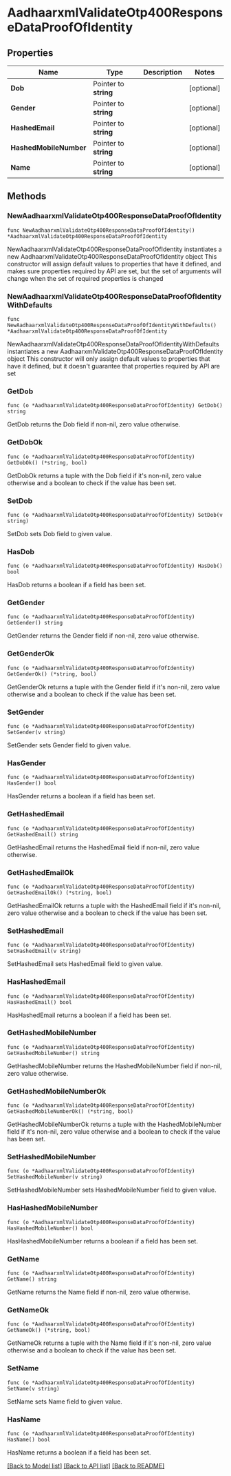 # AadhaarxmlValidateOtp400ResponseDataProofOfIdentity

## Properties

Name | Type | Description | Notes
------------ | ------------- | ------------- | -------------
**Dob** | Pointer to **string** |  | [optional] 
**Gender** | Pointer to **string** |  | [optional] 
**HashedEmail** | Pointer to **string** |  | [optional] 
**HashedMobileNumber** | Pointer to **string** |  | [optional] 
**Name** | Pointer to **string** |  | [optional] 

## Methods

### NewAadhaarxmlValidateOtp400ResponseDataProofOfIdentity

`func NewAadhaarxmlValidateOtp400ResponseDataProofOfIdentity() *AadhaarxmlValidateOtp400ResponseDataProofOfIdentity`

NewAadhaarxmlValidateOtp400ResponseDataProofOfIdentity instantiates a new AadhaarxmlValidateOtp400ResponseDataProofOfIdentity object
This constructor will assign default values to properties that have it defined,
and makes sure properties required by API are set, but the set of arguments
will change when the set of required properties is changed

### NewAadhaarxmlValidateOtp400ResponseDataProofOfIdentityWithDefaults

`func NewAadhaarxmlValidateOtp400ResponseDataProofOfIdentityWithDefaults() *AadhaarxmlValidateOtp400ResponseDataProofOfIdentity`

NewAadhaarxmlValidateOtp400ResponseDataProofOfIdentityWithDefaults instantiates a new AadhaarxmlValidateOtp400ResponseDataProofOfIdentity object
This constructor will only assign default values to properties that have it defined,
but it doesn't guarantee that properties required by API are set

### GetDob

`func (o *AadhaarxmlValidateOtp400ResponseDataProofOfIdentity) GetDob() string`

GetDob returns the Dob field if non-nil, zero value otherwise.

### GetDobOk

`func (o *AadhaarxmlValidateOtp400ResponseDataProofOfIdentity) GetDobOk() (*string, bool)`

GetDobOk returns a tuple with the Dob field if it's non-nil, zero value otherwise
and a boolean to check if the value has been set.

### SetDob

`func (o *AadhaarxmlValidateOtp400ResponseDataProofOfIdentity) SetDob(v string)`

SetDob sets Dob field to given value.

### HasDob

`func (o *AadhaarxmlValidateOtp400ResponseDataProofOfIdentity) HasDob() bool`

HasDob returns a boolean if a field has been set.

### GetGender

`func (o *AadhaarxmlValidateOtp400ResponseDataProofOfIdentity) GetGender() string`

GetGender returns the Gender field if non-nil, zero value otherwise.

### GetGenderOk

`func (o *AadhaarxmlValidateOtp400ResponseDataProofOfIdentity) GetGenderOk() (*string, bool)`

GetGenderOk returns a tuple with the Gender field if it's non-nil, zero value otherwise
and a boolean to check if the value has been set.

### SetGender

`func (o *AadhaarxmlValidateOtp400ResponseDataProofOfIdentity) SetGender(v string)`

SetGender sets Gender field to given value.

### HasGender

`func (o *AadhaarxmlValidateOtp400ResponseDataProofOfIdentity) HasGender() bool`

HasGender returns a boolean if a field has been set.

### GetHashedEmail

`func (o *AadhaarxmlValidateOtp400ResponseDataProofOfIdentity) GetHashedEmail() string`

GetHashedEmail returns the HashedEmail field if non-nil, zero value otherwise.

### GetHashedEmailOk

`func (o *AadhaarxmlValidateOtp400ResponseDataProofOfIdentity) GetHashedEmailOk() (*string, bool)`

GetHashedEmailOk returns a tuple with the HashedEmail field if it's non-nil, zero value otherwise
and a boolean to check if the value has been set.

### SetHashedEmail

`func (o *AadhaarxmlValidateOtp400ResponseDataProofOfIdentity) SetHashedEmail(v string)`

SetHashedEmail sets HashedEmail field to given value.

### HasHashedEmail

`func (o *AadhaarxmlValidateOtp400ResponseDataProofOfIdentity) HasHashedEmail() bool`

HasHashedEmail returns a boolean if a field has been set.

### GetHashedMobileNumber

`func (o *AadhaarxmlValidateOtp400ResponseDataProofOfIdentity) GetHashedMobileNumber() string`

GetHashedMobileNumber returns the HashedMobileNumber field if non-nil, zero value otherwise.

### GetHashedMobileNumberOk

`func (o *AadhaarxmlValidateOtp400ResponseDataProofOfIdentity) GetHashedMobileNumberOk() (*string, bool)`

GetHashedMobileNumberOk returns a tuple with the HashedMobileNumber field if it's non-nil, zero value otherwise
and a boolean to check if the value has been set.

### SetHashedMobileNumber

`func (o *AadhaarxmlValidateOtp400ResponseDataProofOfIdentity) SetHashedMobileNumber(v string)`

SetHashedMobileNumber sets HashedMobileNumber field to given value.

### HasHashedMobileNumber

`func (o *AadhaarxmlValidateOtp400ResponseDataProofOfIdentity) HasHashedMobileNumber() bool`

HasHashedMobileNumber returns a boolean if a field has been set.

### GetName

`func (o *AadhaarxmlValidateOtp400ResponseDataProofOfIdentity) GetName() string`

GetName returns the Name field if non-nil, zero value otherwise.

### GetNameOk

`func (o *AadhaarxmlValidateOtp400ResponseDataProofOfIdentity) GetNameOk() (*string, bool)`

GetNameOk returns a tuple with the Name field if it's non-nil, zero value otherwise
and a boolean to check if the value has been set.

### SetName

`func (o *AadhaarxmlValidateOtp400ResponseDataProofOfIdentity) SetName(v string)`

SetName sets Name field to given value.

### HasName

`func (o *AadhaarxmlValidateOtp400ResponseDataProofOfIdentity) HasName() bool`

HasName returns a boolean if a field has been set.


[[Back to Model list]](../README.md#documentation-for-models) [[Back to API list]](../README.md#documentation-for-api-endpoints) [[Back to README]](../README.md)


